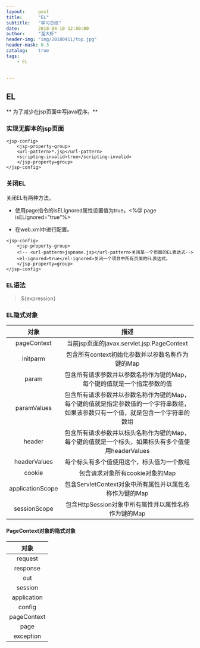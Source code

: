 ```yaml
---
layout:     post
title:      "EL"
subtitle:   "学习总结"
date:       2018-04-10 12:00:00
author:     "溜大虾"
header-img: "img/20180411/top.jpg"
header-mask: 0.3
catalog:    true
tags:
    - EL 
    

---
```


## EL

** 为了减少在jsp页面中写java程序。**

### 实现无脚本的jsp页面

```
<jsp-config>
	<jsp-property-group>
	<url-pattern>*.jsp</url-pattern>
	<scripting-invalid>true</scripting-invalid>
	</jsp-property=group>
</jsp-config>
```

### 关闭EL

关闭EL有两种方法。

- 使用page指令的isELIgnored属性设置值为true。<%@ page isELIgnored="true"%>

- 在web.xml中进行配置。

```
<jsp-config>
	<jsp-property-group>
	<!-- <url-pattern>jspname.jsp</url-pattern>关闭某一个页面的EL表达式-->
	<el-ignored>true</el-ignored>关闭一个项目中所有页面的EL表达式。
	</jsp-property=group>
</jsp-config>
```

### EL语法

> ${expression}

### EL隐式对象

|对象|描述|
|:--:|:--:|
|pageContext|当前jsp页面的javax.servlet.jsp.PageContext|
|initparm|包含所有context初始化参数并以参数名称作为键的Map|
|param|包含所有请求参数并以参数名称作为键的Map，每个键的值就是一个指定参数的值|
|paramValues|包含所有请求参数并以参数名称作为键的Map，每个键的值就是指定参数值的一个字符串数组，如果该参数只有一个值，就是包含一个字符串的数组|
|header|包含所有请求参数并以标头名称作为键的Map，每个键的值就是一个标头，如果标头有多个值使用headerValues|
|headerValues|每个标头有多个值使用这个，标头值为一个数组|
|cookie|包含请求对象所有cookie对象的Map|
|applicationScope|包含ServletContext对象中所有属性并以属性名称作为键的Map|
|sessionScope|包含HttpSession对象中所有属性并以属性名称作为键的Map|

#### PageContext对象的隐式对象

|对象|
|:--:|
|request|
|response|
|out|
|session|
|application|
|config|
|pageContext|
|page|
|exception|






















